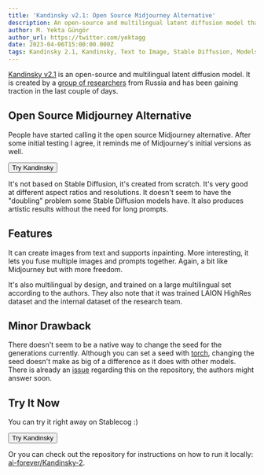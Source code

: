 ```yaml
---
title: 'Kandinsky v2.1: Open Source Midjourney Alternative'
description: An open-source and multilingual latent diffusion model that shows similarities to Midjourney's initial versions. It is now available on Stablecog!
author: M. Yekta Güngör
author_url: https://twitter.com/yektagg
date: 2023-04-06T15:00:00.000Z
tags: Kandinsky 2.1, Kandinsky, Text to Image, Stable Diffusion, Models, AI
---
```


<script>
  import Button from '$components/primitives/buttons/Button.svelte'
  import DocImage from '$components/docs/DocImage.svelte'
</script>

[Kandinsky v2.1](https://github.com/ai-forever/Kandinsky-2) is an open-source and multilingual latent diffusion model. It is created by a [group of researchers](https://github.com/ai-forever/Kandinsky-2#authors) from Russia and has been gaining traction in the last couple of days.

## Open Source Midjourney Alternative

People have started calling it the open source Midjourney alternative. After some initial testing I agree, it reminds me of Midjourney's initial versions as well.

<DocImage src="https://ba.stablecog.com/blog/kandinsky.jpg" width="3840" height="3208" alt="Kandinsky" />
<Button class='w-full mt-2 mb-2' href="https://stablecog.com/generate?mi=22b0857d-7edc-4d00-9cd9-45aa509db093" target="_blank">
  Try Kandinsky
</Button>

It's not based on Stable Diffusion, it's created from scratch. It's very good at different aspect ratios and resolutions. It doesn't seem to have the "doubling" problem some Stable Diffusion models have. It also produces artistic results without the need for long prompts.

## Features

It can create images from text and supports inpainting. More interesting, it lets you fuse multiple images and prompts together. Again, a bit like Midjourney but with more freedom.

<DocImage href="https://github.com/ai-forever/Kandinsky-2" src="https://ba.stablecog.com/blog/kandinsky-image-fuse-code.jpg" width="2560" height="1122" alt="Kandinsky Image Fuse" />

It's also multilingual by design, and trained on a large multilingual set according to the authors. They also note that it was trained LAION HighRes dataset and the internal dataset of the research team.

## Minor Drawback

There doesn't seem to be a native way to change the seed for the generations currently. Although you can set a seed with [torch](https://pytorch.org/), changing the seed doesn't make as big of a difference as it does with other models. There is already an [issue](https://github.com/ai-forever/Kandinsky-2/issues/27) regarding this on the repository, the authors might answer soon.

## Try It Now

You can try it right away on Stablecog :)

<Button class='mt-3 mb-2' href="https://stablecog.com/generate?mi=22b0857d-7edc-4d00-9cd9-45aa509db093" target="_blank">
  Try Kandinsky
</Button>

Or you can check out the repository for instructions on how to run it locally: [ai-forever/Kandinsky-2](https://github.com/ai-forever/Kandinsky-2).
